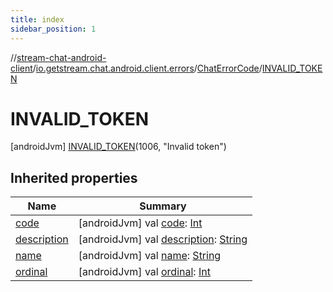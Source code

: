 ```yaml
---
title: index
sidebar_position: 1
---
```

//[stream-chat-android-client](../../../../index.md)/[io.getstream.chat.android.client.errors](../../index.md)/[ChatErrorCode](../index.md)/[INVALID_TOKEN](index.md)



# INVALID_TOKEN  
 [androidJvm] [INVALID_TOKEN](index.md)(1006, "Invalid token")  
   


## Inherited properties  
  
|  Name |  Summary | 
|---|---|
| <a name="io.getstream.chat.android.client.errors/ChatErrorCode.INVALID_TOKEN/code/#/PointingToDeclaration/"></a>[code](code.md)| <a name="io.getstream.chat.android.client.errors/ChatErrorCode.INVALID_TOKEN/code/#/PointingToDeclaration/"></a> [androidJvm] val [code](code.md): [Int](https://kotlinlang.org/api/latest/jvm/stdlib/kotlin/-int/index.html)   <br/>|
| <a name="io.getstream.chat.android.client.errors/ChatErrorCode.INVALID_TOKEN/description/#/PointingToDeclaration/"></a>[description](description.md)| <a name="io.getstream.chat.android.client.errors/ChatErrorCode.INVALID_TOKEN/description/#/PointingToDeclaration/"></a> [androidJvm] val [description](description.md): [String](https://kotlinlang.org/api/latest/jvm/stdlib/kotlin/-string/index.html)   <br/>|
| <a name="io.getstream.chat.android.client.errors/ChatErrorCode.INVALID_TOKEN/name/#/PointingToDeclaration/"></a>[name](name.md)| <a name="io.getstream.chat.android.client.errors/ChatErrorCode.INVALID_TOKEN/name/#/PointingToDeclaration/"></a> [androidJvm] val [name](name.md): [String](https://kotlinlang.org/api/latest/jvm/stdlib/kotlin/-string/index.html)   <br/>|
| <a name="io.getstream.chat.android.client.errors/ChatErrorCode.INVALID_TOKEN/ordinal/#/PointingToDeclaration/"></a>[ordinal](ordinal.md)| <a name="io.getstream.chat.android.client.errors/ChatErrorCode.INVALID_TOKEN/ordinal/#/PointingToDeclaration/"></a> [androidJvm] val [ordinal](ordinal.md): [Int](https://kotlinlang.org/api/latest/jvm/stdlib/kotlin/-int/index.html)   <br/>|

